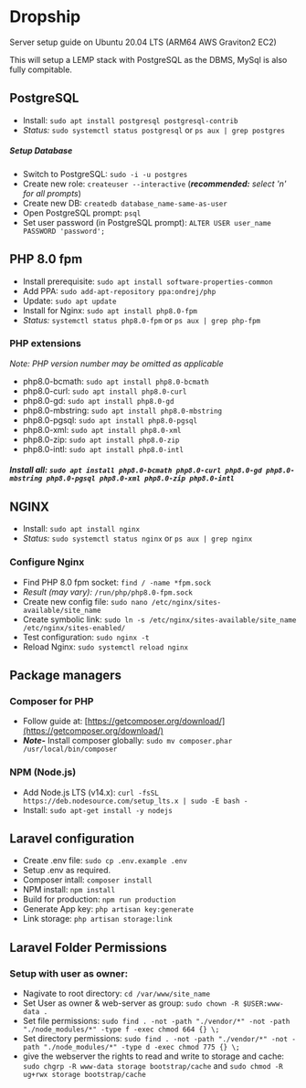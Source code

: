 # Dropship
Server setup guide on Ubuntu 20.04 LTS (ARM64 AWS Graviton2 EC2)

This will setup a LEMP stack with PostgreSQL as the DBMS, MySql is also fully compitable.
## PostgreSQL
 - Install: `sudo apt install postgresql postgresql-contrib`
 - *Status:* `sudo systemctl status postgresql` or `ps aux | grep postgres`
  ##### Setup Database
 - Switch to PostgreSQL: `sudo -i -u postgres`
 - Create new role: `createuser --interactive` (***recommended:** select 'n' for all prompts*)
 - Create new DB: `createdb database_name-same-as-user`
 - Open PostgreSQL prompt: `psql`
 - Set user password (in PostgreSQL prompt): `ALTER USER user_name PASSWORD 'password';`
## PHP 8.0 fpm
 - Install prerequisite: `sudo apt install software-properties-common`
 - Add PPA: `sudo add-apt-repository ppa:ondrej/php`
 - Update: `sudo apt update`
 - Install for Nginx: `sudo apt install php8.0-fpm`
 - *Status:* `systemctl status php8.0-fpm` or `ps aux | grep php-fpm`
### PHP extensions
*Note: PHP version number may be omitted as applicable*
 - php8.0-bcmath: `sudo apt install php8.0-bcmath`
 - php8.0-curl: `sudo apt install php8.0-curl`
 - php8.0-gd: `sudo apt install php8.0-gd`
 - php8.0-mbstring: `sudo apt install php8.0-mbstring`
 - php8.0-pgsql: `sudo apt install php8.0-pgsql`
 - php8.0-xml: `sudo apt install php8.0-xml`
 - php8.0-zip:  `sudo apt install php8.0-zip`
 - php8.0-intl: `sudo apt install php8.0-intl`
##### *Install all:* `sudo apt install php8.0-bcmath php8.0-curl php8.0-gd php8.0-mbstring php8.0-pgsql php8.0-xml php8.0-zip php8.0-intl`
## NGINX
 - Install: `sudo apt install nginx`
 - *Status:* `sudo systemctl status nginx` or `ps aux | grep nginx`
### Configure Nginx
 - Find PHP 8.0 fpm socket: `find / -name *fpm.sock`
 - *Result (may vary):* `/run/php/php8.0-fpm.sock`
 - Create new config file: `sudo nano /etc/nginx/sites-available/site_name`
 - Create symbolic link: `sudo ln -s /etc/nginx/sites-available/site_name /etc/nginx/sites-enabled/`
 - Test configuration: `sudo nginx -t`
 - Reload Nginx: `sudo systemctl reload nginx`
## Package managers
### Composer for PHP
 - Follow guide at: [https://getcomposer.org/download/](https://getcomposer.org/download/)
 - ***Note-*** Install composer globally: `sudo mv composer.phar /usr/local/bin/composer`
### NPM (Node.js)
 - Add Node.js LTS (v14.x): `curl -fsSL https://deb.nodesource.com/setup_lts.x | sudo -E bash -`
 - Install: `sudo apt-get install -y nodejs`
## Laravel configuration
 - Create .env file: `sudo cp .env.example .env`
 - Setup .env as required.
 - Composer intall: `composer install`
 - NPM install: `npm install`
 - Build for production: `npm run production`
 - Generate App key: `php artisan key:generate`
 - Link storage: `php artisan storage:link`
## Laravel Folder Permissions
 ### Setup with user as owner: 
 - Nagivate to root directory: `cd /var/www/site_name`
- Set User as owner & web-server as group: `sudo chown -R $USER:www-data .`
- Set file permissions: `sudo find . -not -path "./vendor/*" -not -path "./node_modules/*" -type f -exec chmod 664 {} \;`
- Set directory permissions: `sudo find . -not -path "./vendor/*" -not -path "./node_modules/*" -type d -exec chmod 775 {} \;`
- give the webserver the rights to read and write to storage and cache: `sudo chgrp -R www-data storage bootstrap/cache` and `sudo chmod -R ug+rwx storage bootstrap/cache`